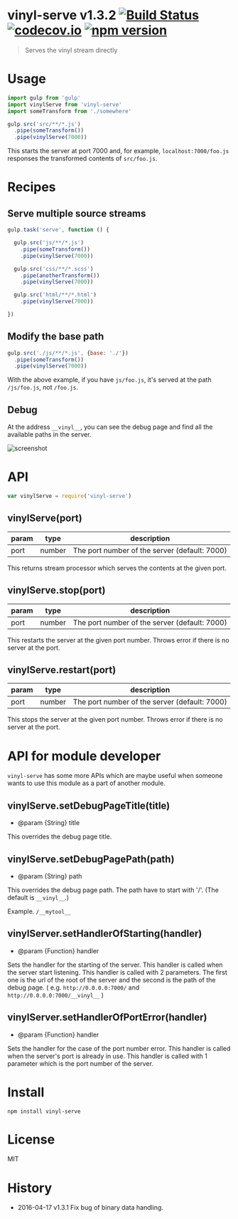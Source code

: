 # vinyl-serve v1.3.2 [![Build Status](https://travis-ci.org/kt3k/vinyl-serve.svg?branch=master)](https://travis-ci.org/kt3k/vinyl-serve) [![codecov.io](https://codecov.io/github/kt3k/vinyl-serve/coverage.svg?branch=master)](https://codecov.io/github/kt3k/vinyl-serve?branch=master) [![npm version](https://img.shields.io/npm/v/vinyl-serve.svg)](https://www.npmjs.com/package/vinyl-serve)

> Serves the vinyl stream directly

# Usage

```js
import gulp from 'gulp'
import vinylServe from 'vinyl-serve'
import someTransform from './somewhere'

gulp.src('src/**/*.js')
  .pipe(someTransform())
  .pipe(vinylServe(7000))
```

This starts the server at port 7000 and, for example, `localhost:7000/foo.js` responses the transformed contents of `src/foo.js`.

# Recipes

## Serve multiple source streams

```js
gulp.task('serve', function () {

  gulp.src('js/**/*.js')
    .pipe(someTransform())
    .pipe(vinylServe(7000))

  gulp.src('css/**/*.scss')
    .pipe(anotherTransform())
    .pipe(vinylServe(7000))

  gulp.src('html/**/*.html')
    .pipe(vinylServe(7000))

})
```

## Modify the base path

```js
gulp.src('./js/**/*.js', {base: './'})
  .pipe(someTransform())
  .pipe(vinylServe(7000))
```

With the above example, if you have `js/foo.js`, it's served at the path `/js/foo.js`, not `/foo.js`.

## Debug

At the address `__vinyl__`, you can see the debug page and find all the available paths in the server.

![screenshot](https://kt3k.github.io/vinyl-serve/assets/ss.png)


# API

```js
var vinylServe = require('vinyl-serve')
```

## vinylServe(port)

param|type  |description
-----|------|-----
port |number|The port number of the server (default: 7000)

This returns stream processor which serves the contents at the given port.

## vinylServe.stop(port)

param|type  |description
-----|------|-----
port |number|The port number of the server (default: 7000)

This restarts the server at the given port number. Throws error if there is no server at the port.

## vinylServe.restart(port)

param|type  |description
-----|------|-----
port |number|The port number of the server (default: 7000)

This stops the server at the given port number. Throws error if there is no server at the port.

# API for module developer

`vinyl-serve` has some more APIs which are maybe useful when someone wants to use this module as a part of another module.

## vinylServe.setDebugPageTitle(title)

- @param {String} title

This overrides the debug page title.

## vinylServe.setDebugPagePath(path)

- @param {String} path

This overrides the debug page path. The path have to start with '/'. (The default is `__vinyl__`.)

Example. `/__mytool__`

## vinylServer.setHandlerOfStarting(handler)

- @param {Function} handler

Sets the handler for the starting of the server. This handler is called when the server start listening. This handler is called with 2 parameters. The first one is the url of the root of the server and the second is the path of the debug page. ( e.g. `http://0.0.0.0:7000/` and `http://0.0.0.0:7000/__vinyl__` )

## vinylServer.setHandlerOfPortError(handler)

- @param {Function} handler

Sets the handler for the case of the port number error. This handler is called when the server's port is already in use. This handler is called with 1 parameter which is the port number of the server.

# Install

```
npm install vinyl-serve
```

# License

MIT

# History

- 2016-04-17   v1.3.1   Fix bug of binary data handling.
